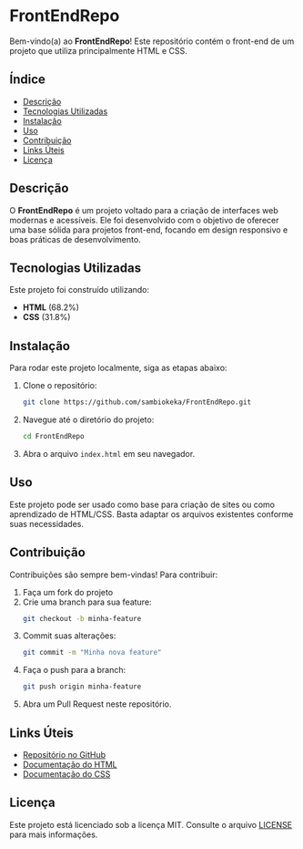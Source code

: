 # FrontEndRepo

Bem-vindo(a) ao **FrontEndRepo**! Este repositório contém o front-end de um projeto que utiliza principalmente HTML e CSS. 

## Índice

- [Descrição](#descrição)
- [Tecnologias Utilizadas](#tecnologias-utilizadas)
- [Instalação](#instalação)
- [Uso](#uso)
- [Contribuição](#contribuição)
- [Links Úteis](#links-úteis)
- [Licença](#licença)

## Descrição

O **FrontEndRepo** é um projeto voltado para a criação de interfaces web modernas e acessíveis. Ele foi desenvolvido com o objetivo de oferecer uma base sólida para projetos front-end, focando em design responsivo e boas práticas de desenvolvimento.

## Tecnologias Utilizadas

Este projeto foi construído utilizando:

- **HTML** (68.2%)
- **CSS** (31.8%)

## Instalação

Para rodar este projeto localmente, siga as etapas abaixo:

1. Clone o repositório:
   ```bash
   git clone https://github.com/sambiokeka/FrontEndRepo.git
   ```

2. Navegue até o diretório do projeto:
   ```bash
   cd FrontEndRepo
   ```

3. Abra o arquivo `index.html` em seu navegador.

## Uso

Este projeto pode ser usado como base para criação de sites ou como aprendizado de HTML/CSS. Basta adaptar os arquivos existentes conforme suas necessidades.

## Contribuição

Contribuições são sempre bem-vindas! Para contribuir:

1. Faça um fork do projeto
2. Crie uma branch para sua feature:
   ```bash
   git checkout -b minha-feature
   ```
3. Commit suas alterações:
   ```bash
   git commit -m "Minha nova feature"
   ```
4. Faça o push para a branch:
   ```bash
   git push origin minha-feature
   ```
5. Abra um Pull Request neste repositório.

## Links Úteis

- [Repositório no GitHub](https://github.com/sambiokeka/FrontEndRepo)
- [Documentação do HTML](https://developer.mozilla.org/pt-BR/docs/Web/HTML)
- [Documentação do CSS](https://developer.mozilla.org/pt-BR/docs/Web/CSS)

## Licença

Este projeto está licenciado sob a licença MIT. Consulte o arquivo [LICENSE](LICENSE) para mais informações.